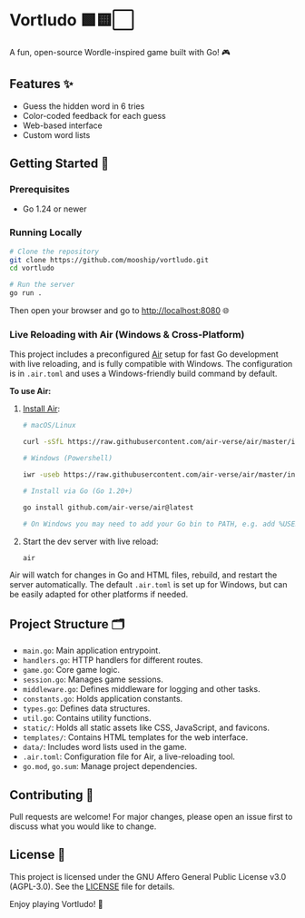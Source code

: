# Vortludo 🟩🟨⬜

A fun, open-source Wordle-inspired game built with Go! 🎮

## Features ✨

-   Guess the hidden word in 6 tries
-   Color-coded feedback for each guess
-   Web-based interface
-   Custom word lists

## Getting Started 🚀

### Prerequisites

-   Go 1.24 or newer

### Running Locally

```sh
# Clone the repository
git clone https://github.com/mooship/vortludo.git
cd vortludo

# Run the server
go run .
```

Then open your browser and go to [http://localhost:8080](http://localhost:8080) 🌐

### Live Reloading with Air (Windows & Cross-Platform)

This project includes a preconfigured [Air](https://github.com/air-verse/air) setup for fast Go development with live reloading, and is fully compatible with Windows. The configuration is in `.air.toml` and uses a Windows-friendly build command by default.

**To use Air:**

1. [Install Air](https://github.com/air-verse/air#installation):

    ```sh
    # macOS/Linux

    curl -sSfL https://raw.githubusercontent.com/air-verse/air/master/install.sh | sh

    # Windows (Powershell)

    iwr -useb https://raw.githubusercontent.com/air-verse/air/master/install.ps1 | iex

    # Install via Go (Go 1.20+)

    go install github.com/air-verse/air@latest

    # On Windows you may need to add your Go bin to PATH, e.g. add %USERPROFILE%\go\bin so the `air` command is runnable
    ```

2. Start the dev server with live reload:

    ```sh
    air
    ```

Air will watch for changes in Go and HTML files, rebuild, and restart the server automatically. The default `.air.toml` is set up for Windows, but can be easily adapted for other platforms if needed.

## Project Structure 🗂️

-   `main.go`: Main application entrypoint.
-   `handlers.go`: HTTP handlers for different routes.
-   `game.go`: Core game logic.
-   `session.go`: Manages game sessions.
-   `middleware.go`: Defines middleware for logging and other tasks.
-   `constants.go`: Holds application constants.
-   `types.go`: Defines data structures.
-   `util.go`: Contains utility functions.
-   `static/`: Holds all static assets like CSS, JavaScript, and favicons.
-   `templates/`: Contains HTML templates for the web interface.
-   `data/`: Includes word lists used in the game.
-   `.air.toml`: Configuration file for Air, a live-reloading tool.
-   `go.mod`, `go.sum`: Manage project dependencies.

## Contributing 🤝

Pull requests are welcome! For major changes, please open an issue first to discuss what you would like to change.

## License 📄

This project is licensed under the GNU Affero General Public License v3.0 (AGPL-3.0). See the [LICENSE](LICENSE) file for details.

Enjoy playing Vortludo! 🧩
